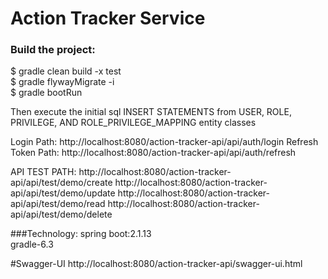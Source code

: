 # Action Tracker Service
### Build the project:
$ gradle clean build -x test
<br />
$ gradle flywayMigrate -i
<br />
$ gradle bootRun
<br />

Then execute the initial sql INSERT STATEMENTS  from USER, ROLE, PRIVILEGE, AND ROLE_PRIVILEGE_MAPPING entity classes 

Login Path: http://localhost:8080/action-tracker-api/api/auth/login
Refresh Token Path: http://localhost:8080/action-tracker-api/api/auth/refresh

API TEST PATH:
http://localhost:8080/action-tracker-api/api/test/demo/create
http://localhost:8080/action-tracker-api/api/test/demo/update
http://localhost:8080/action-tracker-api/api/test/demo/read
http://localhost:8080/action-tracker-api/api/test/demo/delete


###Technology:
spring boot:2.1.13
<br>
gradle-6.3

#Swagger-UI
http://localhost:8080/action-tracker-api/swagger-ui.html
